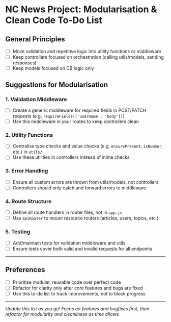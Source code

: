 # NC News Project: Modularisation & Clean Code To-Do List

## General Principles
- [ ] Move validation and repetitive logic into utility functions or middleware
- [ ] Keep controllers focused on orchestration (calling utils/models, sending responses)
- [ ] Keep models focused on DB logic only

## Suggestions for Modularisation

### 1. Validation Middleware
- [ ] Create a generic middleware for required fields in POST/PATCH requests (e.g. `requireFields(['username', 'body'])`)
- [ ] Use this middleware in your routes to keep controllers clean

### 2. Utility Functions
- [ ] Centralise type checks and value checks (e.g. `ensurePresent`, `isNumber`, etc.) in `utils/`
- [ ] Use these utilities in controllers instead of inline checks

### 3. Error Handling
- [ ] Ensure all custom errors are thrown from utils/models, not controllers
- [ ] Controllers should only catch and forward errors to middleware

### 4. Route Structure
- [ ] Define all route handlers in router files, not in `app.js`
- [ ] Use `apiRouter` to mount resource routers (articles, users, topics, etc.)

### 5. Testing
- [ ] Add/maintain tests for validation middleware and utils
- [ ] Ensure tests cover both valid and invalid requests for all endpoints

---

## Preferences
- [ ] Prioritise modular, reusable code over perfect code
- [ ] Refactor for clarity only after core features and bugs are fixed
- [ ] Use this to-do list to track improvements, not to block progress

---

*Update this list as you go! Focus on features and bugfixes first, then refactor for modularity and cleanliness as time allows.*
